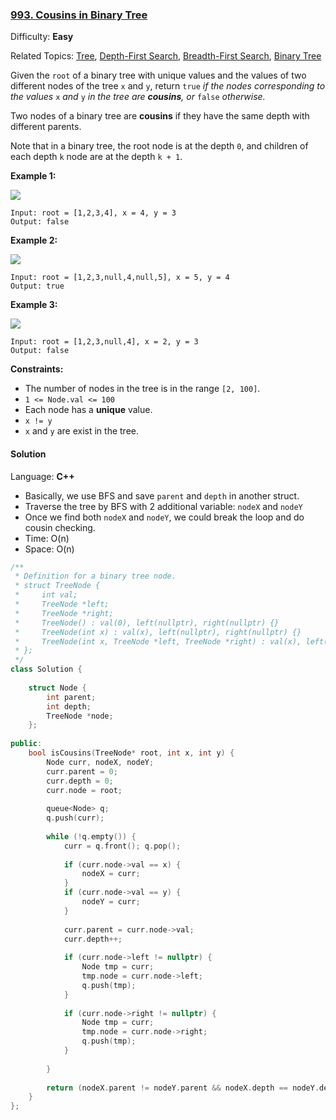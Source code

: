 ### [993\. Cousins in Binary Tree](https://leetcode.com/problems/cousins-in-binary-tree/)

Difficulty: **Easy**

Related Topics: [Tree](https://leetcode.com/tag/tree/), [Depth-First Search](https://leetcode.com/tag/depth-first-search/), [Breadth-First Search](https://leetcode.com/tag/breadth-first-search/), [Binary Tree](https://leetcode.com/tag/binary-tree/)


Given the `root` of a binary tree with unique values and the values of two different nodes of the tree `x` and `y`, return `true` _if the nodes corresponding to the values_ `x` _and_ `y` _in the tree are **cousins**, or_ `false` _otherwise._

Two nodes of a binary tree are **cousins** if they have the same depth with different parents.

Note that in a binary tree, the root node is at the depth `0`, and children of each depth `k` node are at the depth `k + 1`.

**Example 1:**

![](https://assets.leetcode.com/uploads/2019/02/12/q1248-01.png)

```
Input: root = [1,2,3,4], x = 4, y = 3
Output: false
```

**Example 2:**

![](https://assets.leetcode.com/uploads/2019/02/12/q1248-02.png)

```
Input: root = [1,2,3,null,4,null,5], x = 5, y = 4
Output: true
```

**Example 3:**

![](https://assets.leetcode.com/uploads/2019/02/13/q1248-03.png)

```
Input: root = [1,2,3,null,4], x = 2, y = 3
Output: false
```

**Constraints:**

*   The number of nodes in the tree is in the range `[2, 100]`.
*   `1 <= Node.val <= 100`
*   Each node has a **unique** value.
*   `x != y`
*   `x` and `y` are exist in the tree.


#### Solution

Language: **C++**

* Basically, we use BFS and save `parent` and `depth` in another struct.
* Traverse the tree by BFS with 2 additional variable: `nodeX` and `nodeY`
* Once we find both `nodeX` and `nodeY`, we could break the loop and do cousin checking.
* Time: O(n)
* Space: O(n)

```c++
/**
 * Definition for a binary tree node.
 * struct TreeNode {
 *     int val;
 *     TreeNode *left;
 *     TreeNode *right;
 *     TreeNode() : val(0), left(nullptr), right(nullptr) {}
 *     TreeNode(int x) : val(x), left(nullptr), right(nullptr) {}
 *     TreeNode(int x, TreeNode *left, TreeNode *right) : val(x), left(left), right(right) {}
 * };
 */
class Solution {
    
    struct Node {
        int parent;
        int depth;
        TreeNode *node;
    };
    
public:
    bool isCousins(TreeNode* root, int x, int y) {
        Node curr, nodeX, nodeY;
        curr.parent = 0;
        curr.depth = 0;
        curr.node = root;
        
        queue<Node> q;
        q.push(curr);
        
        while (!q.empty()) {
            curr = q.front(); q.pop();
            
            if (curr.node->val == x) {
                nodeX = curr;
            }
            if (curr.node->val == y) {
                nodeY = curr;
            }
            
            curr.parent = curr.node->val;
            curr.depth++;
            
            if (curr.node->left != nullptr) {
                Node tmp = curr;
                tmp.node = curr.node->left;
                q.push(tmp);
            }
            
            if (curr.node->right != nullptr) {
                Node tmp = curr;
                tmp.node = curr.node->right;
                q.push(tmp);
            }
            
        }
        
        return (nodeX.parent != nodeY.parent && nodeX.depth == nodeY.depth);
    }
};
```